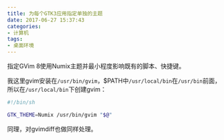```yaml
---
title: 为每个GTK3应用指定单独的主题
date: 2017-06-27 15:37:43
categories:
- 计算机
tags:
- 桌面环境
---
```


指定GVim 8使用Numix主题并最小程度影响既有的脚本、快捷键。

我这里gvim安装在`/usr/bin/gvim`，$PATH中`/usr/local/bin`在`/usr/bin`前面，所以在`/usr/local/bin`下创建gvim：

```bash
#!/bin/sh

GTK_THEME=Numix /usr/bin/gvim "$@"
```

同理，对gvimdiff也做同样处理。
